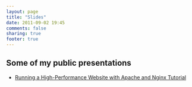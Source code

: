 ```yaml
---
layout: page
title: "Slides"
date: 2011-09-02 19:45
comments: false
sharing: true
footer: true
---
```


Some of my public presentations
-------------------------------

* [Running a High-Performance Website with Apache and Nginx Tutorial](scale-apache-nginx/scale-apache-nginx-slides.html)   


